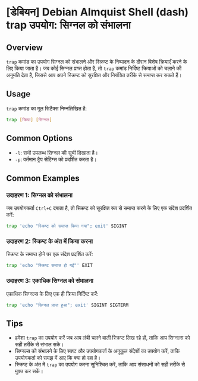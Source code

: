 # [डेबियन] Debian Almquist Shell (dash) trap उपयोग: सिग्नल को संभालना

## Overview
`trap` कमांड का उपयोग सिग्नल को संभालने और स्क्रिप्ट के निष्पादन के दौरान विशेष क्रियाएँ करने के लिए किया जाता है। जब कोई सिग्नल प्राप्त होता है, तो `trap` कमांड निर्दिष्ट क्रियाओं को चलाने की अनुमति देता है, जिससे आप अपने स्क्रिप्ट को सुरक्षित और नियंत्रित तरीके से समाप्त कर सकते हैं।

## Usage
`trap` कमांड का मूल सिंटैक्स निम्नलिखित है:

```bash
trap [क्रिया] [सिग्नल]
```

## Common Options
- `-l`: सभी उपलब्ध सिग्नल की सूची दिखाता है।
- `-p`: वर्तमान ट्रैप सेटिंग्स को प्रदर्शित करता है।

## Common Examples

### उदाहरण 1: सिग्नल को संभालना
जब उपयोगकर्ता `Ctrl+C` दबाता है, तो स्क्रिप्ट को सुरक्षित रूप से समाप्त करने के लिए एक संदेश प्रदर्शित करें:

```bash
trap 'echo "स्क्रिप्ट को समाप्त किया गया"; exit' SIGINT
```

### उदाहरण 2: स्क्रिप्ट के अंत में क्रिया करना
स्क्रिप्ट के समाप्त होने पर एक संदेश प्रदर्शित करें:

```bash
trap 'echo "स्क्रिप्ट समाप्त हो गई"' EXIT
```

### उदाहरण 3: एकाधिक सिग्नल को संभालना
एकाधिक सिग्नल्स के लिए एक ही क्रिया निर्दिष्ट करें:

```bash
trap 'echo "सिग्नल प्राप्त हुआ"; exit' SIGINT SIGTERM
```

## Tips
- हमेशा `trap` का उपयोग करें जब आप लंबी चलने वाली स्क्रिप्ट लिख रहे हों, ताकि आप सिग्नल्स को सही तरीके से संभाल सकें।
- सिग्नल्स को संभालने के लिए स्पष्ट और उपयोगकर्ता के अनुकूल संदेशों का उपयोग करें, ताकि उपयोगकर्ता को समझ में आए कि क्या हो रहा है।
- स्क्रिप्ट के अंत में `trap` का उपयोग करना सुनिश्चित करें, ताकि आप संसाधनों को सही तरीके से मुक्त कर सकें।